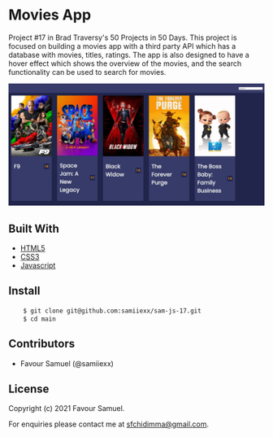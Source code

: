 # Movies App
Project #17 in Brad Traversy's 50 Projects in 50 Days. This project is focused on building a movies app with a third party API which has a database with movies, titles, ratings. The app is also designed to have a hover effect which shows the overview of the movies, and the search functionality can be used to search for movies.

![Movies App](screenshot.jpg)

## Built With
- [HTML5](https://developer.mozilla.org/en-US/docs/Web/Guide/HTML/HTML5)
- [CSS3](https://developer.mozilla.org/en-US/docs/Web/CSS)
- [Javascript](https://developer.mozilla.org/en-US/docs/Web/JavaScript)

## Install
```
    $ git clone git@github.com:samiiexx/sam-js-17.git
    $ cd main
```  
## Contributors
- Favour Samuel (@samiiexx)

## License
Copyright (c) 2021 Favour Samuel.

For enquiries please contact me at [sfchidimma@gmail.com](mailto:sfchidimma@gmail.com).